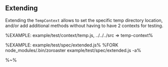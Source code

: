 ## **Extending**

Extending the `TempContext` allows to set the specific temp directory location, and/or add additional methods without having to have 2 contexts for testing.

%EXAMPLE: example/test/context/temp.js, ../../../src => temp-context%

%EXAMPLE: example/test/spec/extended.js%
%FORK node_modules/.bin/zoroaster example/test/spec/extended.js -a%

%~%